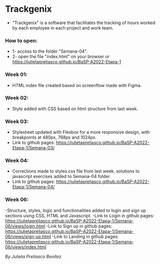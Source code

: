 # Trackgenix
- "Trackgenix" is a software that facilitates the tracking of hours worked by each employee in each project and work team.
### How to open:
- 1- access to the folder "Semana-04".
- 2- open the file "index.html" on your browser or https://julietapreliasco.github.io/BaSP-A2022-Etapa-1

### Week 01:
- HTML index file created based on screenflow made with Figma.

### Week 02:
- Style added with CSS based on html structure from last week.

### Week 03:
- Stylesheet updated with Flexbox for a more responsive design, with breakpoints at 480px, 768px and 1024px.
- Link to github pages: https://julietapreliasco.github.io/BaSP-A2022-Etapa-1/Semana-03/

### Week 04:
- Corrections made to styles.css file from last week, solutions to javascript exercises added to Semana-04 folder.
- Link to github pages: https://julietapreliasco.github.io/BaSP-A2022-Etapa-1/Semana-04/

### Week 06:
-Structure, styles, logic and functionalities added to login and sign up sections using CSS, HTML and Javascript.
-Link to Login in github pages: https://julietapreliasco.github.io/BaSP-A2022-Etapa-1/Semana-06/views/login.html
-Link to Sign up in github pages: https://julietapreliasco.github.io/BaSP-A2022-Etapa-1/Semana-06/views/sign-up.html
-Link to Landing in github pages: https://julietapreliasco.github.io/BaSP-A2022-Etapa-1/Semana-06/views/index.html

_By Julieta Preliasco Benítez_